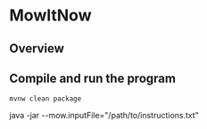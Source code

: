 # MowItNow

## Overview

## Compile and run the program

`mvnw clean package`

java -jar --mow.inputFile="/path/to/instructions.txt" 